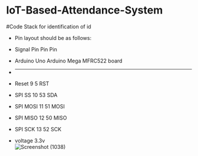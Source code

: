 # IoT-Based-Attendance-System

#Code Stack for identification of id
* Pin layout should be as follows:
 * Signal     Pin              Pin               Pin
 * Arduino Uno      Arduino Mega      MFRC522 board
 * ------------------------------------------------------------
 * Reset            9                 5                 RST
 * SPI SS         10               53                SDA
 * SPI MOSI   11               51                MOSI
 * SPI MISO   12               50                MISO
 * SPI SCK     13               52                SCK
 
 
 * voltage 3.3v  
![Screenshot (1038)](https://user-images.githubusercontent.com/40329238/120058250-4105dd80-c067-11eb-889b-3b809113c08e.png)

